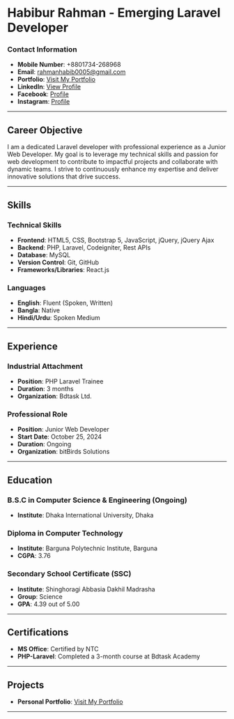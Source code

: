 # Habibur Rahman - Emerging Laravel Developer

### Contact Information
- **Mobile Number**: +8801734-268968
- **Email**: [rahmanhabib0005@gmail.com](mailto:rahmanhabib0005@gmail.com)
- **Portfolio**: [Visit My Portfolio](https://rahmanhabib0005.github.io/rahmanhabib0005/)
- **LinkedIn**: [View Profile](https://www.linkedin.com/in/habibur-rahman-5b292b263)
- **Facebook**: [Profile](https://www.facebook.com/rahmanhabib0005?mibextid=ZbWKwL)
- **Instagram**: [Profile](https://www.instagram.com/rahmanhabib0005)

---

## Career Objective
I am a dedicated Laravel developer with professional experience as a Junior Web Developer. My goal is to leverage my technical skills and passion for web development to contribute to impactful projects and collaborate with dynamic teams. I strive to continuously enhance my expertise and deliver innovative solutions that drive success.

---

## Skills

### Technical Skills
- **Frontend**: HTML5, CSS, Bootstrap 5, JavaScript, jQuery, jQuery Ajax
- **Backend**: PHP, Laravel, Codeigniter, Rest APIs
- **Database**: MySQL
- **Version Control**: Git, GitHub
- **Frameworks/Libraries**: React.js

### Languages
- **English**: Fluent (Spoken, Written)
- **Bangla**: Native
- **Hindi/Urdu**: Spoken Medium

---

## Experience

### Industrial Attachment
- **Position**: PHP Laravel Trainee  
- **Duration**: 3 months  
- **Organization**: Bdtask Ltd.

### Professional Role
- **Position**: Junior Web Developer  
- **Start Date**: October 25, 2024  
- **Duration**: Ongoing  
- **Organization**: bitBirds Solutions

---

## Education

### B.S.C in Computer Science & Engineering (Ongoing)
- **Institute**: Dhaka International University, Dhaka

### Diploma in Computer Technology
- **Institute**: Barguna Polytechnic Institute, Barguna  
- **CGPA**: 3.76

### Secondary School Certificate (SSC)
- **Institute**: Shinghoragi Abbasia Dakhil Madrasha  
- **Group**: Science  
- **GPA**: 4.39 out of 5.00

---

## Certifications
- **MS Office**: Certified by NTC
- **PHP-Laravel**: Completed a 3-month course at Bdtask Academy

---

## Projects
- **Personal Portfolio**: [Visit My Portfolio](https://rahmanhabib0005.github.io/rahmanhabib0005/)
---
